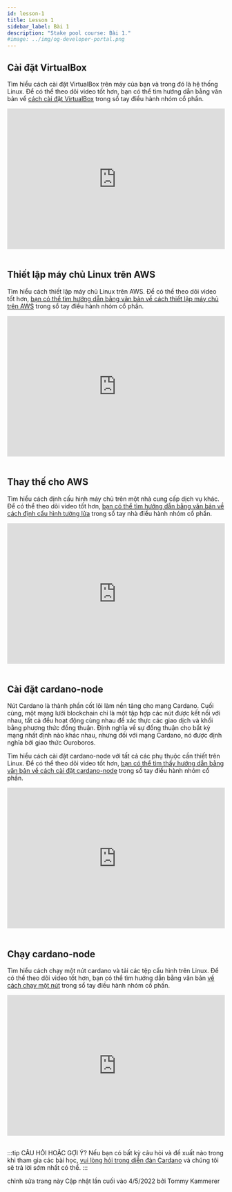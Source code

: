 ```yaml
---
id: lesson-1
title: Lesson 1
sidebar_label: Bài 1
description: "Stake pool course: Bài 1."
#image: ../img/og-developer-portal.png
---
```


## Cài đặt VirtualBox
Tìm hiểu cách cài đặt VirtualBox trên máy của bạn và trong đó là hệ thống Linux. Để có thể theo dõi video tốt hơn, bạn có thể tìm hướng dẫn bằng văn bản về [cách cài đặt VirtualBox](/docs/stake-pool-course/handbook/setup-virtual-box-written) trong sổ tay điều hành nhóm cổ phần. 

<iframe width="100%" height="325" src="https://www.youtube.com/embed/jYisjnTxtms" frameborder="0" allow="accelerometer; autoplay; clipboard-write; encrypted-media; gyroscope; picture-in-picture" allowfullscreen></iframe>
<br/><br/>  


## Thiết lập máy chủ Linux trên AWS
Tìm hiểu cách thiết lập máy chủ Linux trên AWS. Để có thể theo dõi video tốt hơn, [bạn có thể tìm hướng dẫn bằng văn bản về cách thiết lập máy chủ trên AWS](/docs/stake-pool-course/handbook/setup-a-server-on-aws-written) trong sổ tay điều hành nhóm cổ phần.

<iframe width="100%" height="325" src="https://www.youtube.com/embed/6f1CQGTd4Lo" frameborder="0" allow="accelerometer; autoplay; clipboard-write; encrypted-media; gyroscope; picture-in-picture; allowfullscreen;"></iframe>
<br/><br/>  


## Thay thế cho AWS

Tìm hiểu cách định cấu hình máy chủ trên một nhà cung cấp dịch vụ khác. Để có thể theo dõi video tốt hơn, [bạn có thể tìm hướng dẫn bằng văn bản về cách định cấu hình tường lửa](/docs/stake-pool-course/handbook/setup-firewall) trong sổ tay nhà điều hành nhóm cổ phần.

<iframe width="100%" height="325" src="https://www.youtube.com/embed/4Um9pCsZVSE" frameborder="0" allow="accelerometer; autoplay; clipboard-write; encrypted-media; gyroscope; picture-in-picture; fullscreen;"></iframe>
<br/><br/>  


## Cài đặt cardano-node
Nút Cardano là thành phần cốt lõi làm nền tảng cho mạng Cardano. Cuối cùng, một mạng lưới blockchain chỉ là một tập hợp các nút được kết nối với nhau, tất cả đều hoạt động cùng nhau để xác thực các giao dịch và khối bằng phương thức đồng thuận. Định nghĩa về sự đồng thuận cho bất kỳ mạng nhất định nào khác nhau, nhưng đối với mạng Cardano, nó được định nghĩa bởi giao thức Ouroboros.

Tìm hiểu cách cài đặt cardano-node với tất cả các phụ thuộc cần thiết trên Linux. Để có thể theo dõi video tốt hơn, [bạn có thể tìm thấy hướng dẫn bằng văn bản về cách cài đặt cardano-node](/docs/getting-started/installing-cardano-node) trong sổ tay điều hành nhóm cổ phần. 

<iframe width="100%" height="325" src="https://www.youtube.com/embed/zW8gmRzRXP0" frameborder="0" allow="accelerometer; autoplay; clipboard-write; encrypted-media; gyroscope; picture-in-picture; fullscreen;"></iframe>
<br/><br/>


## Chạy cardano-node 
Tìm hiểu cách chạy một nút cardano và tải các tệp cấu hình trên Linux. Để có thể theo dõi video tốt hơn, bạn có thể tìm hướng dẫn bằng văn bản [về cách chạy một nút](/docs/getting-started/running-cardano) trong sổ tay điều hành nhóm cổ phần.

<iframe width="100%" height="325" src="https://www.youtube.com/embed//miYXZFBrOJ8" frameborder="0" allow="accelerometer; autoplay; clipboard-write; encrypted-media; gyroscope; picture-in-picture; fullscreen;"></iframe>
<br/><br/>

:::tip CÂU HỎI HOẶC GỢI Ý?
Nếu bạn có bất kỳ câu hỏi và đề xuất nào trong khi tham gia các bài học, [vui lòng hỏi trong diễn đàn Cardano](https://forum.cardano.org/c/staking-delegation/setup-a-stake-pool/158) và chúng tôi sẽ trả lời sớm nhất có thể. 
:::


chỉnh sửa trang này
Cập nhật lần cuối vào 4/5/2022 bởi Tommy Kammerer